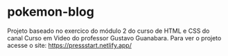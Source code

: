 # pokemon-blog
Projeto baseado no exercico do módulo 2 do curso de HTML e CSS do canal Curso em Video do professor Gustavo Guanabara.
Para ver o projeto acesse o site: https://pressstart.netlify.app/
